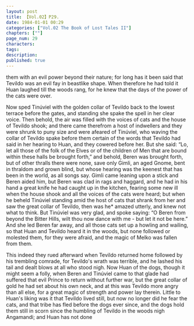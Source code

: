 ```yaml
---
layout: post
title: 【Vol.02】P29.
date: 1984-01-01 00:29
categories: ["Vol.02 The Book of Lost Tales II"]
chapters: [""]
page_num: 29
characters: 
tags: 
description: 
published: true
---
```


<p style="text-indent: 0;">
them with an evil power beyond their nature; for long has it been said that Tevildo was an evil fay in beastlike shape. When therefore he had told it Huan laughed till the woods rang, for he knew that the days of the power of the cats were over.
</p>

Now sped Tinúviel with the golden collar of Tevildo back to the lowest terrace before the gates, and standing she spake the spell in her clear voice. Then behold, the air was filled with the voices of cats and the house of Tevildo shook; and there came therefrom a host of indwellers and they were shrunk to puny size and were afeared of Tinúviel, who waving the collar of Tevildo spake before them certain of the words that Tevildo had said in her hearing to Huan, and they cowered before her. But she said: “Lo, let all those of the folk of the Elves or of the children of Men that are bound within these halls be brought forth,” and behold, Beren was brought forth, but of other thralls there were none, save only Gimli, an aged Gnome, bent in thraldom and grown blind, but whose hearing was the keenest that has been in the world, as all songs say. Gimli came leaning upon a stick and Beren aided him, but Beren was clad in rags and haggard, and he had in his hand a great knife he had caught up in the kitchen, fearing some new ill when the house shook and all the voices of the cats were heard; but when he beheld Tinúviel standing amid the host of cats that shrank from her and saw the great collar of Tevildo, then was he\* amazed utterly, and knew not what to think. But Tinúviel was very glad, and spoke saying: “O Beren from beyond the Bitter Hills, wilt thou now dance with me - but let it not be here.” And she led Beren far away, and all those cats set up a howling and wailing, so that Huan and Tevildo heard it in the woods, but none followed or molested them, for they were afraid, and the magic of Melko was fallen from them.

This indeed they rued afterward when Tevildo returned home followed by his trembling comrade, for Tevildo's wrath was terrible, and he lashed his tail and dealt blows at all who stood nigh. Now Huan of the dogs, though it might seem a folly, when Beren and Tinúviel came to that glade had suffered that evil Prince to return without further war, but the great collar of gold he had set about his own neck, and at this was Tevildo more angry than all else, for a great magic of strength and power lay therein. Little to Huan's liking was it that Tevildo lived still, but now no longer did he fear the cats, and that tribe has fled before the dogs ever since, and the dogs hold them still in scorn since the humbling of Tevildo in the woods nigh Angamandi; and Huan has not done

